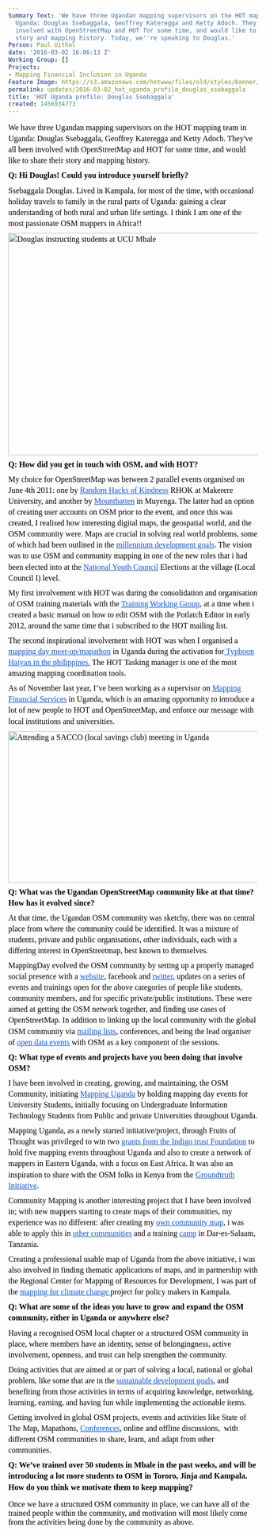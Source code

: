 ```yaml
---
Summary Text: 'We have three Ugandan mapping supervisors on the HOT mapping team in
  Uganda: Douglas Ssebaggala, Geoffrey Kateregga and Ketty Adoch. They''ve all been
  involved with OpenStreetMap and HOT for some time, and would like to share their
  story and mapping history. Today, we''re speaking to Douglas.'
Person: Paul Uithol
date: '2016-03-02 16:06:13 Z'
Working Group: []
Projects:
- Mapping Financial Inclusion in Uganda
Feature Image: https://s3.amazonaws.com/hotwww/files/old/styles/banner/public/IMG-20160302-WA0000.jpg
permalink: updates/2016-03-02_hot_uganda_profile_douglas_ssebaggala
title: 'HOT Uganda profile: Douglas Ssebaggala'
created: 1456934773
---
```

<p style="line-height: 1.38; margin-top: 0pt; margin-bottom: 6pt;" dir="ltr"><span style="font-size: 16px; font-family: Calibri; color: #000000; background-color: transparent; font-style: normal; font-variant: normal; text-decoration: none; vertical-align: baseline;">We have three Ugandan mapping supervisors on the HOT mapping team in Uganda: Douglas Ssebaggala, Geoffrey Kateregga and Ketty Adoch. They've all been involved with OpenStreetMap and HOT for some time, and would like to share their story and mapping history.</span></p><p id="docs-internal-guid-0a50eff6-380b-21e0-f863-5a1de6714c50" style="line-height: 1.38; margin-top: 0pt; margin-bottom: 6pt;" dir="ltr"><strong><span style="font-size: 16px; font-family: Calibri; color: #000000; background-color: transparent; font-style: normal; font-variant: normal; text-decoration: none; vertical-align: baseline;">Q: Hi Douglas! Could you introduce yourself briefly?</span></strong></p><p style="line-height: 1.38; margin-top: 0pt; margin-bottom: 6pt;" dir="ltr"><span style="font-size: 16px; font-family: Calibri; color: #000000; background-color: transparent; font-weight: 400; font-style: normal; font-variant: normal; text-decoration: none; vertical-align: baseline;">Ssebaggala Douglas. Lived in Kampala, for most of the time, with occasional holiday travels to family in the rural parts of Uganda: gaining a clear understanding of both rural and urban life settings. I think I am one of the most passionate OSM mappers in Africa!!</span></p><p style="line-height: 1.38; margin-top: 0pt; margin-bottom: 6pt;" dir="ltr"><span style="font-size: 16px; font-family: Calibri; color: #000000; background-color: transparent; font-weight: 400; font-style: normal; font-variant: normal; text-decoration: none; vertical-align: baseline;"><img title="Douglas instructing students at UCU Mbale" src="https://s3.amazonaws.com/hotwww/files/old/IMG-20160302-WA0000.jpg" alt="Douglas instructing students at UCU Mbale" height="448" width="600"></span></p><p style="line-height: 1.38; margin-top: 0pt; margin-bottom: 6pt;" dir="ltr"><strong><span style="font-size: 16px; font-family: Calibri; color: #000000; background-color: transparent; font-style: normal; font-variant: normal; text-decoration: none; vertical-align: baseline;">Q: How did you get in touch with OSM, and with HOT?</span></strong></p><p style="line-height: 1.38; margin-top: 0pt; margin-bottom: 6pt;" dir="ltr"><span style="font-size: 16px; font-family: Calibri; color: #000000; background-color: transparent; font-weight: 400; font-style: normal; font-variant: normal; text-decoration: none; vertical-align: baseline;">My choice for OpenStreetMap was between 2 parallel events organised on June 4th 2011: one by </span><a style="text-decoration: none;" href="https://www.mail-archive.com/lug@linux.or.ug/msg16293.html"><span style="font-size: 16px; font-family: Calibri; color: #1155cc; background-color: transparent; font-weight: 400; font-style: normal; font-variant: normal; text-decoration: underline; vertical-align: baseline;">Random Hacks of Kindness</span></a><span style="font-size: 16px; font-family: Calibri; color: #000000; background-color: transparent; font-weight: 400; font-style: normal; font-variant: normal; text-decoration: none; vertical-align: baseline;"> RHOK at Makerere University, and another by </span><a style="text-decoration: none;" href="https://groups.drupal.org/node/295658"><span style="font-size: 16px; font-family: Calibri; color: #1155cc; background-color: transparent; font-weight: 400; font-style: normal; font-variant: normal; text-decoration: underline; vertical-align: baseline;">Mountbatten</span></a><span style="font-size: 16px; font-family: Calibri; color: #000000; background-color: transparent; font-weight: 400; font-style: normal; font-variant: normal; text-decoration: none; vertical-align: baseline;"> in Muyenga. The latter had an option of creating user accounts on OSM prior to the event, and once this was created, I realised how interesting digital maps, the geospatial world, and the OSM community were. Maps are crucial in solving real world problems, some of which had been outlined in the </span><a style="text-decoration: none;" href="https://en.wikipedia.org/wiki/Millennium_Development_Goals"><span style="font-size: 16px; font-family: Calibri; color: #1155cc; background-color: transparent; font-weight: 400; font-style: normal; font-variant: normal; text-decoration: underline; vertical-align: baseline;">millennium development goals</span></a><span style="font-size: 16px; font-family: Calibri; color: #000000; background-color: transparent; font-weight: 400; font-style: normal; font-variant: normal; text-decoration: none; vertical-align: baseline;">. The vision was to use OSM and community mapping in one of the new roles that i had been elected into at the </span><a style="text-decoration: none;" href="http://www.ulii.org/ug/legislation/consolidated-act/319"><span style="font-size: 16px; font-family: Calibri; color: #1155cc; background-color: transparent; font-weight: 400; font-style: normal; font-variant: normal; text-decoration: underline; vertical-align: baseline;">National Youth Council</span></a><span style="font-size: 16px; font-family: Calibri; color: #000000; background-color: transparent; font-weight: 400; font-style: normal; font-variant: normal; text-decoration: none; vertical-align: baseline;"> Elections at the village (Local Council I) level.</span></p><p style="line-height: 1.38; margin-top: 0pt; margin-bottom: 6pt;" dir="ltr"><span style="font-size: 16px; font-family: Calibri; color: #000000; background-color: transparent; font-weight: 400; font-style: normal; font-variant: normal; text-decoration: none; vertical-align: baseline;">My first involvement with HOT was during the consolidation and organisation of OSM training materials with the </span><a style="text-decoration: none;" href="https://wiki.openstreetmap.org/wiki/Humanitarian_OSM_Team/Working_groups/Training"><span style="font-size: 16px; font-family: Calibri; color: #1155cc; background-color: transparent; font-weight: 400; font-style: normal; font-variant: normal; text-decoration: underline; vertical-align: baseline;">Training Working Group</span></a><span style="font-size: 16px; font-family: Calibri; color: #000000; background-color: transparent; font-weight: 400; font-style: normal; font-variant: normal; text-decoration: none; vertical-align: baseline;">, at a time when i created a basic manual on how to edit OSM with the Potlatch Editor in early 2012, around the same time that i subscribed to the HOT mailing list.</span></p><p style="line-height: 1.38; margin-top: 0pt; margin-bottom: 6pt;" dir="ltr"><span style="font-size: 16px; font-family: Calibri; color: #000000; background-color: transparent; font-weight: 400; font-style: normal; font-variant: normal; text-decoration: none; vertical-align: baseline;">The second inspirational involvement with HOT was when I organised a </span><a style="text-decoration: none;" href="http://www.mappingday.com/content/mapping-day-meet-panay-island-phillipines"><span style="font-size: 16px; font-family: Calibri; color: #1155cc; background-color: transparent; font-weight: 400; font-style: normal; font-variant: normal; text-decoration: underline; vertical-align: baseline;">mapping day meet-up/mapathon</span></a><span style="font-size: 16px; font-family: Calibri; color: #000000; background-color: transparent; font-weight: 400; font-style: normal; font-variant: normal; text-decoration: none; vertical-align: baseline;"> in Uganda during the activation for</span><a style="text-decoration: none;" href="http://tasks.hotosm.org/project/364"><span style="font-size: 16px; font-family: Calibri; color: #1155cc; background-color: transparent; font-weight: 400; font-style: normal; font-variant: normal; text-decoration: underline; vertical-align: baseline;"> Typhoon Haiyan in the philippines.</span></a><span style="font-size: 16px; font-family: Calibri; color: #000000; background-color: transparent; font-weight: 400; font-style: normal; font-variant: normal; text-decoration: none; vertical-align: baseline;"> The HOT Tasking manager is one of the most amazing mapping coordination tools.</span></p><p style="line-height: 1.38; margin-top: 0pt; margin-bottom: 6pt;" dir="ltr"><span style="font-size: 16px; font-family: Calibri; color: #000000; background-color: transparent; font-weight: 400; font-style: normal; font-variant: normal; text-decoration: none; vertical-align: baseline;">As of November last year, I’ve been working as a supervisor on </span><a style="text-decoration: none;" href="https://hotosm.org/projects/mapping_financial_inclusion_in_uganda"><span style="font-size: 16px; font-family: Calibri; color: #1155cc; background-color: transparent; font-weight: 400; font-style: normal; font-variant: normal; text-decoration: underline; vertical-align: baseline;">Mapping Financial Services</span></a><span style="font-size: 16px; font-family: Calibri; color: #000000; background-color: transparent; font-weight: 400; font-style: normal; font-variant: normal; text-decoration: none; vertical-align: baseline;"> in Uganda, which is an amazing opportunity to introduce a lot of new people to HOT and OpenStreetMap, and enforce our message with local institutions and universities.</span></p><p style="line-height: 1.38; margin-top: 0pt; margin-bottom: 6pt;" dir="ltr"><span style="font-size: 16px; font-family: Calibri; color: #000000; background-color: transparent; font-weight: 400; font-style: normal; font-variant: normal; text-decoration: none; vertical-align: baseline;"><img class="image-large" title="Attending a SACCO (local savings club) meeting in Uganda" src="https://s3.amazonaws.com/hotwww/files/old/styles/large/public/IMG-20160205-Douglas_SACCO_Bugiri_WA0004.jpg?itok=YCIKbASU" alt="Attending a SACCO (local savings club) meeting in Uganda" height="306" width="510"></span></p><p style="line-height: 1.38; margin-top: 0pt; margin-bottom: 6pt;" dir="ltr"><strong><span style="font-size: 16px; font-family: Calibri; color: #000000; background-color: transparent; font-style: normal; font-variant: normal; text-decoration: none; vertical-align: baseline;">Q: What was the Ugandan OpenStreetMap community like at that time? How has it evolved since?</span></strong></p><p style="line-height: 1.38; margin-top: 0pt; margin-bottom: 6pt;" dir="ltr"><span style="font-size: 16px; font-family: Calibri; color: #000000; background-color: transparent; font-weight: 400; font-style: normal; font-variant: normal; text-decoration: none; vertical-align: baseline;">At that time, the Ugandan OSM community was sketchy, there was no central place from where the community could be identified. It was a mixture of students, private and public organisations, other individuals, each with a differing interest in OpenStreetmap, best known to themselves.</span></p><p style="line-height: 1.38; margin-top: 0pt; margin-bottom: 6pt;" dir="ltr"><span style="font-size: 16px; font-family: Calibri; color: #000000; background-color: transparent; font-weight: 400; font-style: normal; font-variant: normal; text-decoration: none; vertical-align: baseline;">MappingDay evolved the OSM community by setting up a properly managed social presence with a </span><a style="text-decoration: none;" href="http://www.mappingday.com/"><span style="font-size: 16px; font-family: Calibri; color: #1155cc; background-color: transparent; font-weight: 400; font-style: normal; font-variant: normal; text-decoration: underline; vertical-align: baseline;">website</span></a><span style="font-size: 16px; font-family: Calibri; color: #000000; background-color: transparent; font-weight: 400; font-style: normal; font-variant: normal; text-decoration: none; vertical-align: baseline;">, facebook and </span><a style="text-decoration: none;" href="http://www.twitter.com/mapuganda"><span style="font-size: 16px; font-family: Calibri; color: #1155cc; background-color: transparent; font-weight: 400; font-style: normal; font-variant: normal; text-decoration: underline; vertical-align: baseline;">twitter</span></a><span style="font-size: 16px; font-family: Calibri; color: #000000; background-color: transparent; font-weight: 400; font-style: normal; font-variant: normal; text-decoration: none; vertical-align: baseline;">, updates on a series of events and trainings open for the above categories of people like students, community members, and for specific private/public institutions. These were aimed at getting the OSM network together, and finding use cases of OpenStreetMap. In addition to linking up the local community with the global OSM community via </span><a style="text-decoration: none;" href="https://lists.openstreetmap.org/listinfo"><span style="font-size: 16px; font-family: Calibri; color: #1155cc; background-color: transparent; font-weight: 400; font-style: normal; font-variant: normal; text-decoration: underline; vertical-align: baseline;">mailing lists</span></a><span style="font-size: 16px; font-family: Calibri; color: #000000; background-color: transparent; font-weight: 400; font-style: normal; font-variant: normal; text-decoration: none; vertical-align: baseline;">, conferences, and being the lead organiser of </span><a style="text-decoration: none;" href="http://www.mappingday.com/content/open-data-day-introducing-data-dot-ug"><span style="font-size: 16px; font-family: Calibri; color: #1155cc; background-color: transparent; font-weight: 400; font-style: normal; font-variant: normal; text-decoration: underline; vertical-align: baseline;">open data events</span></a><span style="font-size: 16px; font-family: Calibri; color: #000000; background-color: transparent; font-weight: 400; font-style: normal; font-variant: normal; text-decoration: none; vertical-align: baseline;"> with OSM as a key component of the sessions.</span></p><p style="line-height: 1.38; margin-top: 0pt; margin-bottom: 6pt;" dir="ltr"><strong><span style="font-size: 16px; font-family: Calibri; color: #000000; background-color: transparent; font-style: normal; font-variant: normal; text-decoration: none; vertical-align: baseline;">Q: What type of events and projects have you been doing that involve OSM?</span></strong></p><p style="line-height: 1.38; margin-top: 0pt; margin-bottom: 6pt;" dir="ltr"><span style="font-size: 16px; font-family: Calibri; color: #000000; background-color: transparent; font-weight: 400; font-style: normal; font-variant: normal; text-decoration: none; vertical-align: baseline;">I have been involved in creating, growing, and maintaining, the OSM Community, initiating </span><a style="text-decoration: none;" href="http://www.mappingday.com/about-mapping-uganda"><span style="font-size: 16px; font-family: Calibri; color: #1155cc; background-color: transparent; font-weight: 400; font-style: normal; font-variant: normal; text-decoration: underline; vertical-align: baseline;">Mapping Uganda</span></a><span style="font-size: 16px; font-family: Calibri; color: #000000; background-color: transparent; font-weight: 400; font-style: normal; font-variant: normal; text-decoration: none; vertical-align: baseline;"> by holding mapping day events for University Students, initially focusing on Undergraduate Information Technology Students from Public and private Universities throughout Uganda. </span></p><p style="line-height: 1.38; margin-top: 0pt; margin-bottom: 6pt;" dir="ltr"><span style="font-size: 16px; font-family: Calibri; color: #000000; background-color: transparent; font-weight: 400; font-style: normal; font-variant: normal; text-decoration: none; vertical-align: baseline;">Mapping Uganda, as a newly started initiative/project, through Fruits of Thought was privileged to win two </span><a style="text-decoration: none;" href="http://indigotrust.org.uk/tag/fruits-of-thought/"><span style="font-size: 16px; font-family: Calibri; color: #1155cc; background-color: transparent; font-weight: 400; font-style: normal; font-variant: normal; text-decoration: underline; vertical-align: baseline;">grants from the Indigo trust Foundation</span></a><span style="font-size: 16px; font-family: Calibri; color: #000000; background-color: transparent; font-weight: 400; font-style: normal; font-variant: normal; text-decoration: none; vertical-align: baseline;"> to hold five mapping events throughout Uganda and also to create a network of mappers in Eastern Uganda, with a focus on East Africa. It was also an inspiration to share with the OSM folks in Kenya from the </span><a style="text-decoration: none;" href="http://groundtruth.in/2012/07/17/makerere-workshop-connecting-with-service-providers/"><span style="font-size: 16px; font-family: Calibri; color: #1155cc; background-color: transparent; font-weight: 400; font-style: normal; font-variant: normal; text-decoration: underline; vertical-align: baseline;">Groundtruth Initiative</span></a><span style="font-size: 16px; font-family: Calibri; color: #000000; background-color: transparent; font-weight: 400; font-style: normal; font-variant: normal; text-decoration: none; vertical-align: baseline;">.</span></p><p style="line-height: 1.38; margin-top: 0pt; margin-bottom: 6pt;" dir="ltr"><span style="font-size: 16px; font-family: Calibri; color: #000000; background-color: transparent; font-weight: 400; font-style: normal; font-variant: normal; text-decoration: none; vertical-align: baseline;">Community Mapping is another interesting project that I have been involved in; with new mappers starting to create maps of their communities, my experience was no different: after creating my </span><a style="text-decoration: none;" href="http://www.openstreetmap.org/way/124540463"><span style="font-size: 16px; font-family: Calibri; color: #1155cc; background-color: transparent; font-weight: 400; font-style: normal; font-variant: normal; text-decoration: underline; vertical-align: baseline;">own community map</span></a><span style="font-size: 16px; font-family: Calibri; color: #000000; background-color: transparent; font-weight: 400; font-style: normal; font-variant: normal; text-decoration: none; vertical-align: baseline;">, i was able to apply this in </span><a style="text-decoration: none;" href="http://www.mappingday.com/content/making-map-sekindi-urban-council-part-one"><span style="font-size: 16px; font-family: Calibri; color: #1155cc; background-color: transparent; font-weight: 400; font-style: normal; font-variant: normal; text-decoration: underline; vertical-align: baseline;">other communities</span></a><span style="font-size: 16px; font-family: Calibri; color: #000000; background-color: transparent; font-weight: 400; font-style: normal; font-variant: normal; text-decoration: none; vertical-align: baseline;"> and a training </span><a style="text-decoration: none;" href="http://www.mappingday.com/content/community-mapping-session-yali-connect-camp-tanzania"><span style="font-size: 16px; font-family: Calibri; color: #1155cc; background-color: transparent; font-weight: 400; font-style: normal; font-variant: normal; text-decoration: underline; vertical-align: baseline;">camp</span></a><span style="font-size: 16px; font-family: Calibri; color: #000000; background-color: transparent; font-weight: 400; font-style: normal; font-variant: normal; text-decoration: none; vertical-align: baseline;"> in Dar-es-Salaam, Tanzania.</span></p><p style="line-height: 1.38; margin-top: 0pt; margin-bottom: 6pt;" dir="ltr"><span style="font-size: 16px; font-family: Calibri; color: #000000; background-color: transparent; font-weight: 400; font-style: normal; font-variant: normal; text-decoration: none; vertical-align: baseline;">Creating a professional usable map of Uganda from the above initiative, i was also involved in finding thematic applications of maps, and in partnership with the Regional Center for Mapping of Resources for Development, I was part of the </span><a style="text-decoration: none;" href="http://www.mappingday.com/content/climate-change-it-starts-with-you"><span style="font-size: 16px; font-family: Calibri; color: #1155cc; background-color: transparent; font-weight: 400; font-style: normal; font-variant: normal; text-decoration: underline; vertical-align: baseline;">mapping for climate change </span></a><span style="font-size: 16px; font-family: Calibri; color: #000000; background-color: transparent; font-weight: 400; font-style: normal; font-variant: normal; text-decoration: none; vertical-align: baseline;">project for policy makers in Kampala.</span></p><p style="line-height: 1.38; margin-top: 0pt; margin-bottom: 6pt;" dir="ltr"><strong><span style="font-size: 16px; font-family: Calibri; color: #000000; background-color: transparent; font-style: normal; font-variant: normal; text-decoration: none; vertical-align: baseline;">Q: What are some of the ideas you have to grow and expand the OSM community, either in Uganda or anywhere else?</span></strong></p><p style="line-height: 1.38; margin-top: 0pt; margin-bottom: 6pt;" dir="ltr"><span style="font-size: 16px; font-family: Calibri; color: #000000; background-color: transparent; font-weight: 400; font-style: normal; font-variant: normal; text-decoration: none; vertical-align: baseline;">Having a recognised OSM local chapter or a structured OSM community in place, where members have an identity, sense of belongingness, active involvement, openness, and trust can help strengthen the community.</span></p><p style="line-height: 1.38; margin-top: 0pt; margin-bottom: 6pt;" dir="ltr"><span style="font-size: 16px; font-family: Calibri; color: #000000; background-color: transparent; font-weight: 400; font-style: normal; font-variant: normal; text-decoration: none; vertical-align: baseline;">Doing activities that are aimed at or part of solving a local, national or global problem, like some that are in the </span><a style="text-decoration: none;" href="https://sustainabledevelopment.un.org/?menu=1300"><span style="font-size: 16px; font-family: Calibri; color: #1155cc; background-color: transparent; font-weight: 400; font-style: normal; font-variant: normal; text-decoration: underline; vertical-align: baseline;">sustainable development goals</span></a><span style="font-size: 16px; font-family: Calibri; color: #000000; background-color: transparent; font-weight: 400; font-style: normal; font-variant: normal; text-decoration: none; vertical-align: baseline;">, and benefiting from those activities in terms of acquiring knowledge, networking, learning, earning, and having fun while implementing the actionable items.</span></p><p style="line-height: 1.38; margin-top: 0pt; margin-bottom: 6pt;" dir="ltr"><span style="font-size: 16px; font-family: Calibri; color: #000000; background-color: transparent; font-weight: 400; font-style: normal; font-variant: normal; text-decoration: none; vertical-align: baseline;">Getting involved in global OSM projects, events and activities like State of The Map, Mapathons, </span><a style="text-decoration: none;" href="http://www.mappingday.com/content/ugandan-mapping-style-sotmus-2015"><span style="font-size: 16px; font-family: Calibri; color: #1155cc; background-color: transparent; font-weight: 400; font-style: normal; font-variant: normal; text-decoration: underline; vertical-align: baseline;">Conferences</span></a><span style="font-size: 16px; font-family: Calibri; color: #000000; background-color: transparent; font-weight: 400; font-style: normal; font-variant: normal; text-decoration: none; vertical-align: baseline;">, online and offline discussions, &nbsp;with different OSM communities to share, learn, and adapt from other communities.</span></p><p style="line-height: 1.38; margin-top: 0pt; margin-bottom: 6pt;" dir="ltr"><strong><span style="font-size: 16px; font-family: Calibri; color: #000000; background-color: transparent; font-style: normal; font-variant: normal; text-decoration: none; vertical-align: baseline;">Q: We’ve trained over 50 students in Mbale in the past weeks, and will be introducing a lot more students to OSM in Tororo, Jinja and Kampala. How do you think we motivate them to keep mapping?</span></strong></p><p><span style="font-size: 16px; font-family: Calibri; color: #000000; background-color: transparent; font-weight: 400; font-style: normal; font-variant: normal; text-decoration: none; vertical-align: baseline;">Once we have a structured OSM community in place, we can have all of the trained people within the community, and motivation will most likely come from the activities being done by the community as above.</span></p>
